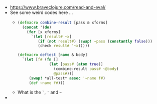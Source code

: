 - https://www.braveclojure.com/read-and-eval/
- See some weird codes here ...
	- ```clojure
	  (defmacro combine-result [pass & xforms]
	    (concat '(do)
	      (for [x xforms]
	        `(let [result# ~x]
	           (if (not result#) (swap! ~pass (constantly false)))
	           (check result# '~x)))))
	  
	  (defmacro deftest [name & body]
	    `(let [f# (fn []
	                (let [pass# (atom true)]
	                  (combine-result pass# ~@body)
	                  @pass#))]
	       (swap! *all-test* assoc '~name f#)
	       (def ~name f#)))
	  ```
	- What is the <code>`</code>, <code>'</code> and <code>~</code>
-